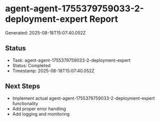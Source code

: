 # agent-agent-1755379759033-2-deployment-expert Report

Generated: 2025-08-18T15:07:40.052Z

## Status
- Task: agent-agent-1755379759033-2-deployment-expert
- Status: Completed
- Timestamp: 2025-08-18T15:07:40.052Z

## Next Steps
- Implement actual agent-agent-1755379759033-2-deployment-expert functionality
- Add proper error handling
- Add logging and monitoring
